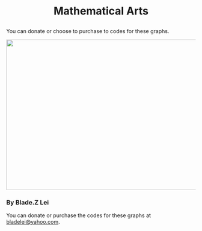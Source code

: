 # <p align="center"> Mathematical Arts </p>

You can donate or choose to purchase to codes for these graphs.
<p align="center"><img src= "https://user-images.githubusercontent.com/66701331/182694945-7a0c330c-cb8a-4537-a30a-f099542a3d34.png" width="600" height="400" class="center"></p>

### By Blade.Z Lei
You can donate or purchase the codes for these graphs at bladelei@yahoo.com.
